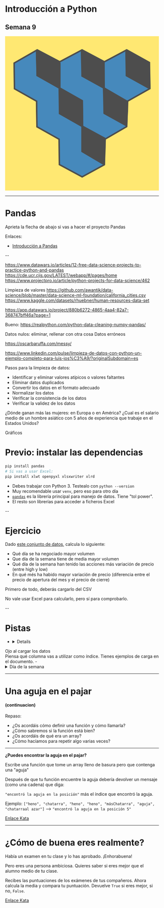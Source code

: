 

# Introducción a Python

## Semana 9
<!-- .element style="text-align:center" -->

![alt text](./img/logo2.png) <!-- .element style="margin-left: auto; margin-right: auto; display: block" -->

---

# Pandas

Aprieta la flecha de abajo si vas a hacer el proyecto Pandas

Enlaces:
- [Introducción a Pandas](https://aprendepython.es/pypi/datascience/pandas/)

--



https://www.datawars.io/articles/12-free-data-science-projects-to-practice-python-and-pandas
https://cde.ucr.cjis.gov/LATEST/webapp/#/pages/home
https://www.projectpro.io/article/python-projects-for-data-science/462


Limpieza de valores
https://github.com/awantik/data-science/blob/master/data-science-ml-foundation/california_cities.csv
https://www.kaggle.com/datasets/rhuebner/human-resources-data-set


https://app.datawars.io/project/880b6272-4865-4aa4-82a7-368747bff46a?page=1


Bueno:
https://realpython.com/python-data-cleaning-numpy-pandas/







Datos nulos: eliminar, rellenar con otra cosa
Datos erróneos



https://oscarbaruffa.com/messy/


https://www.linkedin.com/pulse/limpieza-de-datos-con-python-un-ejemplo-completo-para-luis-jos%C3%A9/?originalSubdomain=es

Pasos para la limpieza de datos:
- Identificar y eliminar valores atípicos o valores faltantes
- Eliminar datos duplicados
- Convertir los datos en el formato adecuado
- Normalizar los datos
- Verificar la consistencia de los datos
- Verificar la validez de los datos


¿Dónde ganan más las mujeres: en Europa o en América?
¿Cual es el salario medio de un hombre asiático con 5 años de experiencia que trabaje en el Estados Unidos?




Gráficos



# Previo: instalar las dependencias

```bash
pip install pandas
# Si vas a usar Excel:
pip install xlwt openpyxl xlsxwriter xlrd
```
<!-- .element style="font-size: 1em" -->

- Debes trabajar con Python 3. Testealo con `python --version`
- Muy recomendable usar `venv`, pero eso para otro día
- [`pandas`](https://pandas.pydata.org/) es la librería principal para manejo de datos. Tiene "tol power".
- El resto son librerías para acceder a ficheros Excel

--

# Ejercicio

Dado [este conjunto de datos](./Netflix_stock_price.zip), calcula lo siguiente:
- Qué día se ha negociado mayor volumen
- Que día de la semana tiene de media mayor volumen
- Qué día de la semana han tenido las acciones más variación de precio (entre high y low)
- En qué més ha habido mayor variación de precio (diferencia entre el precio de apertura del mes y el precio de cierre)

Primero de todo, deberás cargarlo del CSV

No vale usar Excel para calcularlo, pero sí para comprobarlo.


--

# Pistas

- <details>
<summary>Ojo al cargar los datos</summary>
Piensa qué columna vas a utilizar como índice. Tienes ejemplos de carga en el documento.
</details>
- <details>
<summary>Día de la semana</summary>
<ul>
<li>Puedes transformar el índice a datetime:<br>
<code>df.index = pd.to_datetime(df.index)</code>
<li>Puedes obtener el día de la semana con <code>df.index.weekday</code> y guardarlo en otra columna.
¿Qué valores está guardando?
<li>Se pueden agrupar datos con <code>groupby</code>
</ul>
</details>

---

# Una aguja en el pajar
#### (continuacion) <!-- .element style="text-align: center; margin-bottom: 40px" -->

Repaso:
- ¿Os acordáis cómo definir una función y cómo llamarla?
- ¿Cómo sabremos si la función está bien?
- ¿Os acordáis de qué era un array?
- ¿Cómo hacíamos para repetir algo varias veces?

-----

**¿Puedes encontrar la aguja en el pajar?**

Escribe una función que tome un array lleno de basura pero que contenga una "aguja"

Después de que tu función encuentre la aguja debería devolver un mensaje (como una cadena) que diga:

`"encontró la aguja en la posición"` más el índice que encontró la aguja.

Ejemplo:
`["heno", "chatarra", "heno", "heno", "másChatarra", "aguja", "chatarraal azar"]` --> `"encontró la aguja en la posición 5"`

<div></div> <!-- .element style="height: 200px" -->

[Enlace Kata](https://www.codewars.com/kata/56676e8fabd2d1ff3000000c)

---

# ¿Cómo de buena eres realmente?

Había un examen en tu clase y lo has aprobado. ¡Enhorabuena!

Pero eres una persona ambiciosa. Quieres saber si eres mejor que el alumno medio de tu clase.

Recibes las puntuaciones de los exámenes de tus compañeros. Ahora calcula la media y compara tu puntuación.
Devuelve `True` si eres mejor, si no, `False`.

<div></div> <!-- .element style="height: 200px" -->

[Enlace Kata](https://www.codewars.com/kata/5601409514fc93442500010b)
